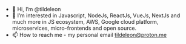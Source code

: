 - 👋 Hi, I’m @tildeleon
- 👀 I’m interested in Javascript, NodeJs, ReactJs, VueJs, NextJs and much more in JS ecosystem, AWS, Google cloud platform, microservices, micro-frontends and open source.
- 📫 How to reach me - my personal email tildeleon@proton.me

<!---
tildeleon/tildeleon is a ✨ special ✨ repository because its `README.md` (this file) appears on your GitHub profile.
You can click the Preview link to take a look at your changes.
--->
